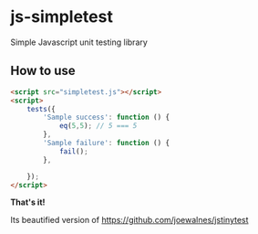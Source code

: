# js-simpletest
Simple Javascript unit testing library 

How to use
------------------

```html
<script src="simpletest.js"></script>
<script>
    tests({
        'Sample success': function () {
            eq(5,5); // 5 === 5
        },
        'Sample failure': function () {
            fail();
        },

    });
</script>

```

**That's it!**

Its beautified version of https://github.com/joewalnes/jstinytest 
